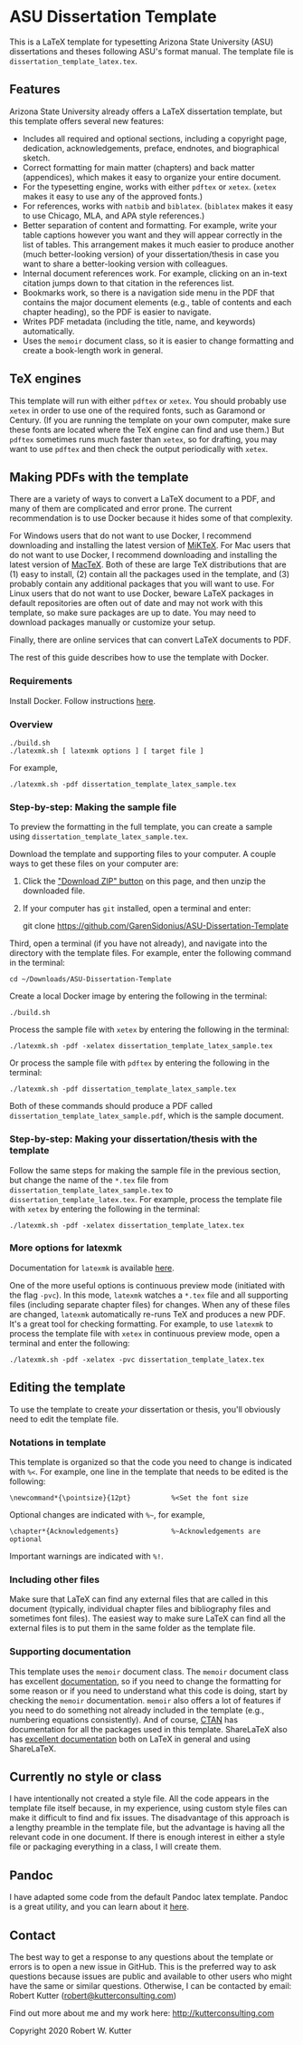 ASU Dissertation Template
=========================

This is a LaTeX template for typesetting Arizona State University (ASU) dissertations and theses following ASU's format manual.
The template file is `dissertation_template_latex.tex`.

## Features

Arizona State University already offers a LaTeX dissertation template, but this
template offers several new features:

* Includes all required and optional sections, including a copyright page, dedication, acknowledgements, preface, endnotes, and biographical sketch.
* Correct formatting for main matter (chapters) and back matter (appendices), which makes it easy to organize your entire document.
* For the typesetting engine, works with either `pdftex` or `xetex`. (`xetex` makes it easy to use any of the approved fonts.)
* For references, works with `natbib` and `biblatex`. (`biblatex` makes it easy to use Chicago, MLA, and APA style references.)
* Better separation of content and formatting. For example, write your table captions however you want and they will appear correctly in the list of tables. This arrangement makes it much easier to produce another (much better-looking version) of your dissertation/thesis in case you want to share a better-looking version with colleagues.
* Internal document references work. For example, clicking on an in-text citation jumps down to that citation in the references list.
* Bookmarks work, so there is a navigation side menu in the PDF that contains the major document elements (e.g., table of contents and each chapter heading), so the PDF is easier to navigate.
* Writes PDF metadata (including the title, name, and keywords) automatically.
* Uses the `memoir` document class, so it is easier to change formatting and create a book-length work in general.

## TeX engines

This template will run with either `pdftex` or `xetex`.
You should probably use `xetex` in order to use one of the required fonts, such as Garamond or Century.
(If you are running the template on your own computer, make sure these fonts are located where the TeX engine can find and use them.)
But `pdftex` sometimes runs much faster than `xetex`, so for drafting, you may want to use `pdftex` and then check the output periodically with `xetex`.

## Making PDFs with the template

There are a variety of ways to convert a LaTeX document to a PDF, and many of them are complicated and error prone.
The current recommendation is to use Docker because it hides some of that complexity.

For Windows users that do not want to use Docker, I recommend downloading and installing the latest version of [MiKTeX](http://miktex.org/).
For Mac users that do not want to use Docker, I recommend downloading and installing the latest version of [MacTeX](https://tug.org/mactex/).
Both of these are large TeX distributions that are (1) easy to install, (2) contain all the packages used in the template, and (3) probably contain any additional packages that you will want to use.
For Linux users that do not want to use Docker, beware LaTeX packages in default repositories are often out of date and may not work with this template, so make sure packages are up to date.
You may need to download packages manually or customize your setup.

Finally, there are online services that can convert LaTeX documents to PDF.

The rest of this guide describes how to use the template with Docker.

### Requirements

Install Docker.
Follow instructions [here](https://docs.docker.com/get-docker/).

### Overview

    ./build.sh
    ./latexmk.sh [ latexmk options ] [ target file ]

For example,

    ./latexmk.sh -pdf dissertation_template_latex_sample.tex

### Step-by-step: Making the sample file

To preview the formatting in the full template, you can create a sample using `dissertation_template_latex_sample.tex`.

Download the template and supporting files to your computer.
A couple ways to get these files on your computer are:

1. Click the ["Download ZIP" button](https://github.com/GarenSidonius/ASU-Dissertation-Template/archive/master.zip) on this page, and then unzip the downloaded file.
2. If your computer has `git` installed, open a terminal and enter:

    git clone https://github.com/GarenSidonius/ASU-Dissertation-Template

Third, open a terminal (if you have not already), and navigate into the directory with the template files.
For example, enter the following command in the terminal:

    cd ~/Downloads/ASU-Dissertation-Template

Create a local Docker image by entering the following in the terminal:

    ./build.sh

Process the sample file with `xetex` by entering the following in the terminal:

    ./latexmk.sh -pdf -xelatex dissertation_template_latex_sample.tex

Or process the sample file with `pdftex` by entering the following in the terminal:

    ./latexmk.sh -pdf dissertation_template_latex_sample.tex

Both of these commands should produce a PDF called `dissertation_template_latex_sample.pdf`, which is the sample document.

### Step-by-step: Making your dissertation/thesis with the template

Follow the same steps for making the sample file in the previous section, but change the name of the `*.tex` file from `dissertation_template_latex_sample.tex` to `dissertation_template_latex.tex`.
For example, process the template file with `xetex` by entering the following in the terminal:

    ./latexmk.sh -pdf -xelatex dissertation_template_latex.tex

### More options for latexmk

Documentation for `latexmk` is available [here](http://personal.psu.edu/jcc8//software/latexmk-jcc/).

One of the more useful options is continuous preview mode (initiated with the flag `-pvc`).
In this mode, `latexmk` watches a `*.tex` file and all supporting files (including separate chapter files) for changes.
When any of these files are changed, `latexmk` automatically re-runs TeX and produces a new PDF.
It's a great tool for checking formatting.
For example, to use `latexmk` to process the template file with `xetex` in continuous preview mode, open a terminal and enter the following:

    ./latexmk.sh -pdf -xelatex -pvc dissertation_template_latex.tex

## Editing the template

To use the template to create *your* dissertation or thesis, you'll obviously need to edit the template file.

### Notations in template

This template is organized so that the code you need to change is indicated with `%<`. For example, one line in the template that needs to be edited is the following:

    \newcommand*{\pointsize}{12pt}          %<Set the font size

Optional changes are indicated with `%~`, for example,

    \chapter*{Acknowledgements}             %~Acknowledgements are optional

Important warnings are indicated with `%!`.

### Including other files

Make sure that LaTeX can find any external files that are called in this document (typically, individual chapter files and bibliography files and sometimes font files).
The easiest way to make sure LaTeX can find all the external files is to put them in the same folder as the template file.

### Supporting documentation

This template uses the `memoir` document class.
The `memoir` document class has excellent [documentation](http://www.tex.ac.uk/ctan/macros/latex/contrib/memoir/memman.pdf), so if you need to change the formatting for some reason or if you need to understand what this code is doing, start by checking the `memoir` documentation.
`memoir` also offers a lot of features if you need to do something not already included in the template (e.g., numbering equations consistently).
And of course, [CTAN](http://www.ctan.org/) has documentation for all the packages used in this template.
ShareLaTeX also has [excellent documentation](https://www.sharelatex.com/learn/Main_Page) both on LaTeX in general and using ShareLaTeX.

## Currently no style or class

I have intentionally not created a style file.
All the code appears in the template file itself because, in my experience, using custom style files can make it difficult to find and fix issues.
The disadvantage of this approach is a lengthy preamble in the template file, but the advantage is having all the relevant code in one document.
If there is enough interest in either a style file or packaging everything in a class, I will create them.

## Pandoc

I have adapted some code from the default Pandoc latex template.
Pandoc is a great utility, and you can learn about it [here](http://johnmacfarlane.net/pandoc/).

## Contact

The best way to get a response to any questions about the template or errors is to open a new issue in GitHub.
This is the preferred way to ask questions because issues are public and available to other users who might have the same or similar questions.
Otherwise, I can be contacted by email: Robert Kutter (robert@kutterconsulting.com)

Find out more about me and my work here: <http://kutterconsulting.com>

Copyright 2020 Robert W. Kutter
